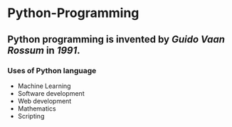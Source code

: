 # Python-Programming

## Python programming is invented by *Guido Vaan Rossum* in *1991*.

### Uses of Python language

* Machine Learning
* Software development
* Web development
* Mathematics
* Scripting

